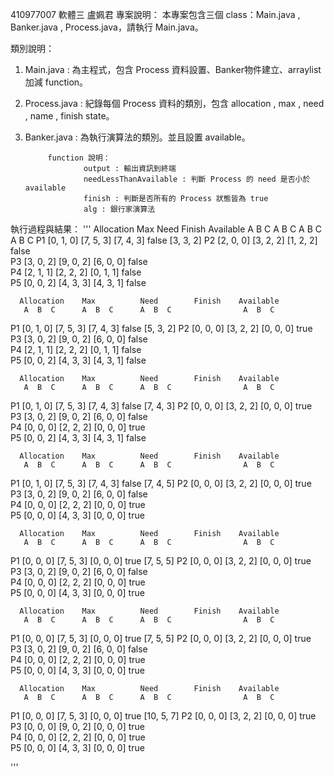 410977007 軟體三 盧姵君
專案說明：
本專案包含三個 class：Main.java , Banker.java , Process.java，請執行 Main.java。

類別說明：
1. Main.java :
   為主程式，包含 Process 資料設置、Banker物件建立、arraylist 加減 function。

2. Process.java :
   紀錄每個 Process 資料的類別，包含 allocation , max , need , name , finish state。

3. Banker.java :
   為執行演算法的類別。並且設置 available。

   			function 說明：
   					output : 輸出資訊到終端
   					needLessThanAvailable : 判斷 Process 的 need 是否小於 available
   					finish : 判斷是否所有的 Process 狀態皆為 true
   					alg : 銀行家演算法

執行過程與結果：
'''
      Allocation    Max          Need        Finish    Available
       A  B  C      A  B  C      A  B  C                A  B  C
P1    [0, 1, 0]    [7, 5, 3]    [7, 4, 3]    false     [3, 3, 2]
P2    [2, 0, 0]    [3, 2, 2]    [1, 2, 2]    false     
P3    [3, 0, 2]    [9, 0, 2]    [6, 0, 0]    false     
P4    [2, 1, 1]    [2, 2, 2]    [0, 1, 1]    false     
P5    [0, 0, 2]    [4, 3, 3]    [4, 3, 1]    false

      Allocation    Max          Need        Finish    Available
       A  B  C      A  B  C      A  B  C                A  B  C
P1    [0, 1, 0]    [7, 5, 3]    [7, 4, 3]    false     [5, 3, 2]
P2    [0, 0, 0]    [3, 2, 2]    [0, 0, 0]    true     
P3    [3, 0, 2]    [9, 0, 2]    [6, 0, 0]    false     
P4    [2, 1, 1]    [2, 2, 2]    [0, 1, 1]    false     
P5    [0, 0, 2]    [4, 3, 3]    [4, 3, 1]    false

      Allocation    Max          Need        Finish    Available
       A  B  C      A  B  C      A  B  C                A  B  C
P1    [0, 1, 0]    [7, 5, 3]    [7, 4, 3]    false     [7, 4, 3]
P2    [0, 0, 0]    [3, 2, 2]    [0, 0, 0]    true     
P3    [3, 0, 2]    [9, 0, 2]    [6, 0, 0]    false     
P4    [0, 0, 0]    [2, 2, 2]    [0, 0, 0]    true     
P5    [0, 0, 2]    [4, 3, 3]    [4, 3, 1]    false

      Allocation    Max          Need        Finish    Available
       A  B  C      A  B  C      A  B  C                A  B  C
P1    [0, 1, 0]    [7, 5, 3]    [7, 4, 3]    false     [7, 4, 5]
P2    [0, 0, 0]    [3, 2, 2]    [0, 0, 0]    true     
P3    [3, 0, 2]    [9, 0, 2]    [6, 0, 0]    false     
P4    [0, 0, 0]    [2, 2, 2]    [0, 0, 0]    true     
P5    [0, 0, 0]    [4, 3, 3]    [0, 0, 0]    true

      Allocation    Max          Need        Finish    Available
       A  B  C      A  B  C      A  B  C                A  B  C
P1    [0, 0, 0]    [7, 5, 3]    [0, 0, 0]    true     [7, 5, 5]
P2    [0, 0, 0]    [3, 2, 2]    [0, 0, 0]    true     
P3    [3, 0, 2]    [9, 0, 2]    [6, 0, 0]    false     
P4    [0, 0, 0]    [2, 2, 2]    [0, 0, 0]    true     
P5    [0, 0, 0]    [4, 3, 3]    [0, 0, 0]    true

      Allocation    Max          Need        Finish    Available
       A  B  C      A  B  C      A  B  C                A  B  C
P1    [0, 0, 0]    [7, 5, 3]    [0, 0, 0]    true     [7, 5, 5]
P2    [0, 0, 0]    [3, 2, 2]    [0, 0, 0]    true     
P3    [3, 0, 2]    [9, 0, 2]    [6, 0, 0]    false     
P4    [0, 0, 0]    [2, 2, 2]    [0, 0, 0]    true     
P5    [0, 0, 0]    [4, 3, 3]    [0, 0, 0]    true

      Allocation    Max          Need        Finish    Available
       A  B  C      A  B  C      A  B  C                A  B  C
P1    [0, 0, 0]    [7, 5, 3]    [0, 0, 0]    true     [10, 5, 7]
P2    [0, 0, 0]    [3, 2, 2]    [0, 0, 0]    true     
P3    [0, 0, 0]    [9, 0, 2]    [0, 0, 0]    true     
P4    [0, 0, 0]    [2, 2, 2]    [0, 0, 0]    true     
P5    [0, 0, 0]    [4, 3, 3]    [0, 0, 0]    true     

'''


